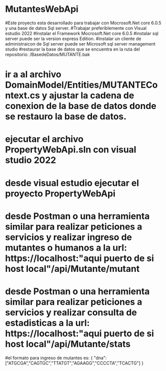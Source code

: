 # MutantesWebApi
#Este proyecto esta desarrollado para trabajar con Mocrosoft.Net core 6.0.5 y una base de datos Sql server.
#Trabajar preferiblemente con Visual estudio 2022
#Instalar el Framework Mocrosoft.Net core 6.0.5
#instalar sql server puede ser la version express Edition.
#instalar un cliente de administraicon de Sql server puede ser Microsoft sql server management studio
#restaurar la base de datos que se encuentra en la ruta del repositorio:  /BasedeDatos/MUTANTE.bak
# ir a al archivo  DomainModel/Entities/MUTANTEContext.cs  y ajustar la cadena de conexion de la base de datos donde se restauro la base de datos.
# ejecutar el archivo PropertyWebApi.sln con visual studio 2022
# desde visual estudio ejecutar el proyecto PropertyWebApi
# desde Postman o una herramienta similar para realizar peticiones a servicios y realizar ingreso de mutantes o humanos a la url: https://localhost:"aqui puerto de si host local"/api/Mutante/mutant
# desde Postman o una herramienta similar para realizar peticiones a servicios y realizar consulta de estadisticas a la url: https://localhost:"aqui puerto de si host local"/api/Mutante/stats
#el formato para ingreso de mutantes es: { "dna":["ATGCGA","CAGTGC","TTATGT","AGAAGG","CCCCTA","TCACTG"] }
